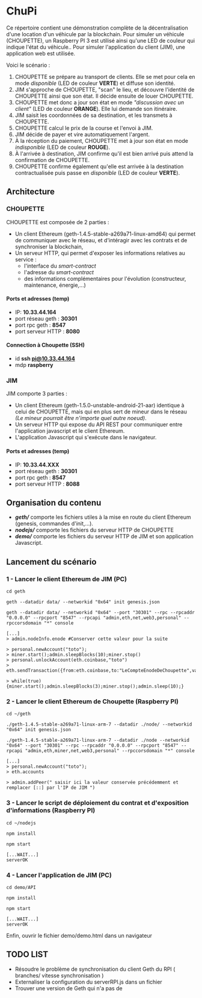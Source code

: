 # ChuPi

Ce répertoire contient une démonstration complète de la décentralisation d'une location d'un véhicule par la blockchain.
Pour simuler un véhicule (CHOUPETTE), un Raspberry PI 3 est utilisé ainsi qu'une LED de couleur qui indique l'état du véhicule..
Pour simuler l'application du client (JIM), une application web est utilisée.

Voici le scénario :

1. CHOUPETTE se prépare au transport de clients. Elle se met pour cela en mode *disponible* (LED de couleur **VERTE**) et diffuse son identité.
2. JIM s'approche de CHOUPETTE, "scan" le lieu, et découvre l'identité de CHOUPETTE ainsi que son état. Il décide ensuite de louer CHOUPETTE.
3. CHOUPETTE met donc a jour son état en mode *"discussion avec un client"* (LED de couleur **ORANGE**). Elle lui demande son itinéraire.
4. JIM saisit les coordonnées de sa destination, et les transmets à CHOUPETTE.
5. CHOUPETTE calcul le prix de la course et l'envoi à JIM.
6. JIM décide de payer et vire automatiquement l'argent.
7. À la réception du paiement, CHOUPETTE met à jour son état en mode *indisponible* (LED de couleur **ROUGE**).
8. À l'arrivée à destination, JIM confirme qu'il est bien arrivé puis attend la confirmation de CHOUPETTE.
9. CHOUPETTE confirme également qu'elle est arrivée à la destination contractualisée puis passe en *disponible* (LED de couleur **VERTE**).

## Architecture
### CHOUPETTE

CHOUPETTE est composée de 2 parties :

* Un client Ethereum (geth-1.4.5-stable-a269a71-linux-amd64) qui permet de communiquer avec le réseau, et d'intéragir avec les contrats et de synchroniser la blockchain,
* Un serveur HTTP, qui permet d'exposer les informations relatives au service :
    * l'interface du *smart-contract*
    * l'adresse du *smart-contract*
    * des informations complémentaires pour l'évolution (constructeur, maintenance, énergie,...)

#### Ports et adresses (temp)
* IP: **10.33.44.164**
* port réseau geth : **30301**
* port rpc geth : **8547**
* port serveur HTTP : **8080**

#### Connection à Choupette (SSH)
* id **ssh pi@10.33.44.164**
* mdp **raspberry**



### JIM

JIM comporte 3 parties :

* Un client Ethereum (geth-1.5.0-unstable-android-21-aar) identique à celui de CHOUPETTE, mais qui en plus sert de mineur dans le réseau *(Le mineur pourrait être n'importe quel autre noeud)*.
* Un serveur HTTP qui expose du API REST pour communiquer entre l'application javascript et le client Ethereum.
* L'application Javascript qui s'exécute dans le navigateur.

#### Ports et adresses (temp)
* IP: **10.33.44.XXX**
* port réseau geth : **30301**
* port rpc geth : **8547**
* port serveur HTTP : **8088**


## Organisation du contenu

* ***geth/*** comporte les fichiers utiles à la mise en route du client Ethereum (genesis, commandes d'init,...).
* ***nodejs/*** comporte les fichiers du serveur HTTP de CHOUPETTE
* ***demo/*** comporte les fichiers du serveur HTTP de JIM et son application Javascript.

## Lancement du scénario

### 1 - Lancer le client Ethereum de JIM (PC)

```
cd geth

geth --datadir data/ --networkid "0x64" init genesis.json

geth --datadir data/ --networkid "0x64" --port "30301" --rpc --rpcaddr "0.0.0.0" --rpcport "8547" --rpcapi "admin,eth,net,web3,personal" --rpccorsdomain "*" console

[...]
> admin.nodeInfo.enode #Conserver cette valeur pour la suite

> personal.newAccount("toto");
> miner.start();admin.sleepBlocks(10);miner.stop()
> personal.unlockAccount(eth.coinbase,"toto")
> eth.sendTransaction({from:eth.coinbase,to:"LeCompteEnodeDeChoupette",value:web3.toWei(10,"ether")})

> while(true){miner.start();admin.sleepBlocks(3);miner.stop();admin.sleep(10);}

```

### 2 - Lancer le client Ethereum de Choupette (Raspberry PI)

```
cd ~/geth

./geth-1.4.5-stable-a269a71-linux-arm-7 --datadir ./node/ --networkid "0x64" init genesis.json

./geth-1.4.5-stable-a269a71-linux-arm-7 --datadir ./node --networkid "0x64" --port "30301" --rpc --rpcaddr "0.0.0.0" --rpcport "8547" --rpcapi "admin,eth,miner,net,web3,personal" --rpccorsdomain "*" console

[...]
> personal.newAccount("toto");
> eth.accounts

> admin.addPeer(" saisir ici la valeur conservée précédemment et remplacer [::] par l'IP de JIM ")
```

### 3 - Lancer le script de déploiement du contrat et d'exposition d'informations (Raspberry PI)

```
cd ~/nodejs

npm install

npm start

[...WAIT...]
serverOK
```
### 4 - Lancer l'application de JIM (PC)

```
cd demo/API

npm install

npm start

[...WAIT...]
serverOK

```
Enfin, ouvrir le fichier demo/demo.html dans un navigateur


## TODO LIST

* Résoudre le problème de synchronisation du client Geth du RPI ( branches/ vitesse synchronisation )
* Externaliser la configuration du serverRPI.js dans un fichier
* Trouver une version de Geth qui n'a pas de 

